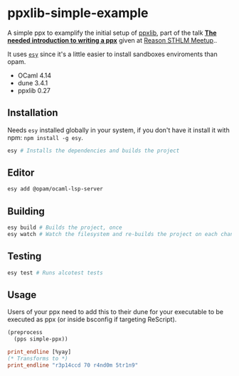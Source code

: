 # ppxlib-simple-example

A simple ppx to examplify the initial setup of [ppxlib](https://github.com/ocaml-ppx/ppxlib/), part of the talk [**The needed introduction to writing a ppx**](https://youtu.be/dMoRMqQ6GLs?t=4184) given at [Reason STHLM Meetup](https://www.meetup.com/es-ES/ReasonSTHLM/)..

It uses [`esy`](https://esy.sh) since it's a little easier to install sandboxes enviroments than opam.

- OCaml 4.14
- dune 3.4.1
- ppxlib 0.27

## Installation

Needs `esy` installed globally in your system, if you don't have it install it with npm: `npm install -g esy`.

```bash
esy # Installs the dependencies and builds the project
```

## Editor

```bash
esy add @opam/ocaml-lsp-server
```

## Building

```bash
esy build # Builds the project, once
esy watch # Watch the filesystem and re-builds the project on each change
```

## Testing

```bash
esy test # Runs alcotest tests
```

## Usage

Users of your ppx need to add this to their dune for your executable to be executed as ppx (or inside bsconfig if targeting ReScript).

```lisp
(preprocess
  (pps simple-ppx))
```

```ocaml
print_endline [%yay]
(* Transforms to *)
print_endline "r3p14ccd 70 r4nd0m 5tr1n9"
```
